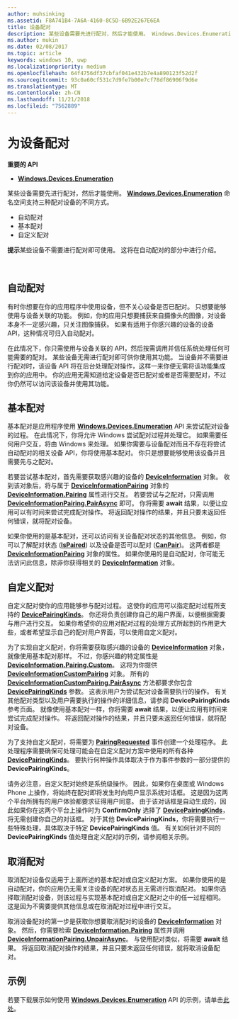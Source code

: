 ```yaml
---
author: muhsinking
ms.assetid: F8A741B4-7A6A-4160-8C5D-6B92E267E6EA
title: 设备配对
description: 某些设备需要先进行配对，然后才能使用。 Windows.Devices.Enumeration 命名空间支持使用三种不同的方式为设备配对。
ms.author: mukin
ms.date: 02/08/2017
ms.topic: article
keywords: windows 10, uwp
ms.localizationpriority: medium
ms.openlocfilehash: 64f4756df37cbfaf041e432b7e4a890123f52d2f
ms.sourcegitcommit: 93c0a60cf531c7d9fe7b00e7cf78df86906f9d6e
ms.translationtype: MT
ms.contentlocale: zh-CN
ms.lasthandoff: 11/21/2018
ms.locfileid: "7562889"
---
```

# <a name="pair-devices"></a>为设备配对



**重要的 API**

- [**Windows.Devices.Enumeration**](https://docs.microsoft.com/en-us/uwp/api/Windows.Devices.Enumeration)

某些设备需要先进行配对，然后才能使用。 [**Windows.Devices.Enumeration**](https://msdn.microsoft.com/library/windows/apps/BR225459) 命名空间支持三种配对设备的不同方式。

-   自动配对
-   基本配对
-   自定义配对

**提示**某些设备不需要进行配对即可使用。 这将在自动配对的部分中进行介绍。

 

## <a name="automatic-pairing"></a>自动配对


有时你想要在你的应用程序中使用设备，但不关心设备是否已配对。 只想要能够使用与设备关联的功能。 例如，你的应用只想要捕获来自摄像头的图像，对设备本身不一定感兴趣，只关注图像捕获。 如果有适用于你感兴趣的设备的设备 API，这种情况可归入自动配对。

在此情况下，你只需使用与设备关联的 API，然后按需调用并信任系统处理任何可能需要的配对。 某些设备无需进行配对即可供你使用其功能。 当设备并不需要进行配对时，该设备 API 将在后台处理配对操作，这样一来你便无需将该功能集成到你的应用中。 你的应用无需知道给定设备是否已配对或者是否需要配对，不过你仍然可以访问该设备并使用其功能。

## <a name="basic-pairing"></a>基本配对


基本配对是应用程序使用 [**Windows.Devices.Enumeration**](https://msdn.microsoft.com/library/windows/apps/BR225459) API 来尝试配对设备的过程。 在此情况下，你将允许 Windows 尝试配对过程并处理它。 如果需要任何用户交互，将由 Windows 来处理。 如果你需要与设备配对而且不存在将尝试自动配对的相关设备 API，你将使用基本配对。 你只是想要能够使用该设备并且需要先与之配对。

若要尝试基本配对，首先需要获取感兴趣的设备的 [**DeviceInformation**](https://msdn.microsoft.com/library/windows/apps/BR225393) 对象。 收到该对象后，将与属于 [**DeviceInformationPairing**](https://msdn.microsoft.com/library/windows/apps/windows.devices.enumeration.deviceinformation.pairing.aspx) 对象的 [**DeviceInformation.Pairing**](https://msdn.microsoft.com/library/windows/apps/windows.devices.enumeration.deviceinformation.pairing.aspx) 属性进行交互。 若要尝试与之配对，只需调用 [**DeviceInformationPairing.PairAsync**](https://msdn.microsoft.com/library/windows/apps/mt608800) 即可。 你将需要 **await** 结果，以便让应用可以有时间来尝试完成配对操作。 将返回配对操作的结果，并且只要未返回任何错误，就将配对设备。

如果你使用的是基本配对，还可以访问有关设备配对状态的其他信息。 例如，你可以了解配对状态 ([**IsPaired**](https://docs.microsoft.com/en-us/uwp/api/Windows.Devices.Enumeration.DeviceInformationPairing.IsPaired)) 以及设备是否可以配对 ([**CanPair**](https://docs.microsoft.com/en-us/uwp/api/Windows.Devices.Enumeration.DeviceInformationPairing.CanPair))。 这两者都是 [**DeviceInformationPairing**](https://msdn.microsoft.com/library/windows/apps/windows.devices.enumeration.deviceinformation.pairing.aspx) 对象的属性。 如果你使用的是自动配对，你可能无法访问此信息，除非你获得相关的 [**DeviceInformation**](https://msdn.microsoft.com/library/windows/apps/BR225393) 对象。

## <a name="custom-pairing"></a>自定义配对


自定义配对使你的应用能够参与配对过程。 这使你的应用可以指定配对过程所支持的 [**DevicePairingKinds**](https://msdn.microsoft.com/library/windows/apps/Mt608808)。 你还将负责创建你自己的用户界面，以便根据需要与用户进行交互。 如果你希望你的应用对配对过程的处理方式所起到的作用更大些，或者希望显示自己的配对用户界面，可以使用自定义配对。

为了实现自定义配对，你将需要获取感兴趣的设备的 [**DeviceInformation**](https://msdn.microsoft.com/library/windows/apps/BR225393) 对象，就像使用基本配对那样。 不过，你感兴趣的特定属性是 [**DeviceInformation.Pairing.Custom**](https://msdn.microsoft.com/library/windows/apps/windows.devices.enumeration.deviceinformationpairing.custom.aspx)。 这将为你提供 [**DeviceInformationCustomPairing**](https://msdn.microsoft.com/library/windows/apps/windows.devices.enumeration.deviceinformationcustompairing.aspx) 对象。 所有的 [**DeviceInformationCustomPairing.PairAsync**](https://msdn.microsoft.com/library/windows/apps/windows.devices.enumeration.deviceinformationcustompairing.pairasync.aspx) 方法都要求你包含 [**DevicePairingKinds**](https://msdn.microsoft.com/library/windows/apps/Mt608808) 参数。 这表示用户为尝试配对设备需要执行的操作。 有关其他配对类型以及用户需要执行的操作的详细信息，请参阅 **DevicePairingKinds** 参考页面。 就像使用基本配对一样，你将需要 **await** 结果，以便让应用有时间来尝试完成配对操作。 将返回配对操作的结果，并且只要未返回任何错误，就将配对设备。

为了支持自定义配对，将需要为 [**PairingRequested**](https://msdn.microsoft.com/library/windows/apps/windows.devices.enumeration.deviceinformationcustompairing.pairingrequested.aspx) 事件创建一个处理程序。 此处理程序需要确保可处理可能会在自定义配对方案中使用的所有各种 [**DevicePairingKinds**](https://msdn.microsoft.com/library/windows/apps/Mt608808)。 要执行何种操作具体取决于作为事件参数的一部分提供的 **DevicePairingKinds**。

请务必注意，自定义配对始终是系统级操作。 因此，如果你在桌面或 Windows Phone 上操作，将始终在配对即将发生时向用户显示系统对话框。 这是因为这两个平台所拥有的用户体验都要求征得用户同意。 由于该对话框是自动生成的，因此如果你在这两个平台上操作时为 **ConfirmOnly** 选择了 [**DevicePairingKinds**](https://msdn.microsoft.com/library/windows/apps/Mt608808)，将无需创建你自己的对话框。 对于其他 **DevicePairingKinds**，你将需要执行一些特殊处理，具体取决于特定 **DevicePairingKinds** 值。 有关如何针对不同的 **DevicePairingKinds** 值处理自定义配对的示例，请参阅相关示例。

## <a name="unpairing"></a>取消配对


取消配对设备仅适用于上面所述的基本配对或自定义配对方案。 如果你使用的是自动配对，你的应用仍无需关注设备的配对状态且无需进行取消配对。 如果你选择取消配对设备，则该过程与实现基本配对或自定义配对之中的任一过程相同。 这是因为不需要提供其他信息或在取消配对过程中进行交互。

取消设备配对的第一步是获取你想要取消配对的设备的 [**DeviceInformation**](https://msdn.microsoft.com/library/windows/apps/BR225393) 对象。 然后，你需要检索 [**DeviceInformation.Pairing**](https://msdn.microsoft.com/library/windows/apps/windows.devices.enumeration.deviceinformation.pairing.aspx) 属性并调用 [**DeviceInformationPairing.UnpairAsync**](https://msdn.microsoft.com/library/windows/apps/windows.devices.enumeration.deviceinformationpairing.unpairasync)。 与使用配对类似，将需要 **await** 结果。 将返回取消配对操作的结果，并且只要未返回任何错误，就将取消设备配对。

## <a name="sample"></a>示例


若要下载展示如何使用 [**Windows.Devices.Enumeration**](https://msdn.microsoft.com/library/windows/apps/BR225459) API 的示例，请单击[此处](http://go.microsoft.com/fwlink/?LinkID=620536)。

 

 

